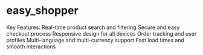# easy_shopper
Key Features:  Real-time product search and filtering Secure and easy checkout process Responsive design for all devices Order tracking and user profiles Multi-language and multi-currency support Fast load times and smooth interactions
